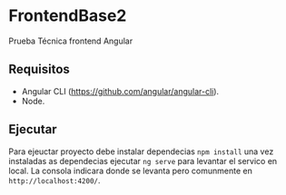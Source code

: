 # FrontendBase2

Prueba Técnica frontend Angular

## Requisitos

- Angular CLI (https://github.com/angular/angular-cli).
- Node.

## Ejecutar 

Para ejeuctar proyecto debe instalar dependecias `npm install` una vez instaladas as dependecias ejecutar `ng serve` para levantar el servico en local. La consola indicara donde se levanta pero comunmente en `http://localhost:4200/`.


